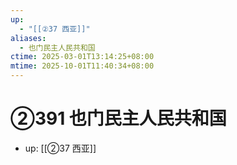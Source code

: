 ```yaml
---
up:
  - "[[②37 西亚]]"
aliases:
  - 也门民主人民共和国
ctime: 2025-03-01T13:14:25+08:00
mtime: 2025-10-01T11:40:34+08:00
---
```


# ②391 也门民主人民共和国

- up: [[②37 西亚]]
